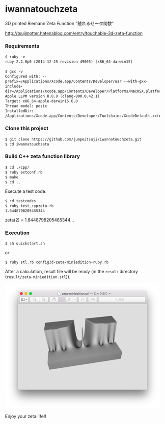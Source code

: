 # iwannatouchzeta
3D printed Riemann Zeta Function "触れるゼータ関数" 

http://tsujimotter.hatenablog.com/entry/touchable-3d-zeta-function


### Requirements

```
$ ruby -v 
ruby 2.2.0p0 (2014-12-25 revision 49005) [x86_64-darwin15]

$ gcc -v
Configured with: --prefix=/Applications/Xcode.app/Contents/Developer/usr --with-gxx-include-dir=/Applications/Xcode.app/Contents/Developer/Platforms/MacOSX.platform/Developer/SDKs/MacOSX10.12.sdk/usr/include/c++/4.2.1
Apple LLVM version 8.0.0 (clang-800.0.42.1)
Target: x86_64-apple-darwin15.6.0
Thread model: posix
InstalledDir: /Applications/Xcode.app/Contents/Developer/Toolchains/XcodeDefault.xctoolchain/usr/bin
```

### Clone this project
```
$ git clone https://github.com/junpeitsuji/iwannatouchzeta.git
$ cd iwannatouchzeta
```

### Build C++ zeta function library

```
$ cd ./cpp/
$ ruby extconf.rb
$ make
$ cd ..
```

Execute a test code.

```
$ cd testcodes
$ ruby test_cppzeta.rb
1.6448798205485344
```

zeta(2) = 1.6448798205485344...


### Execution

```
$ sh quickstart.sh
```

   or

```
$ ruby stl.rb config3d-zeta-miniedition-ruby.rb
```


After a calculation, result file will be ready (in the `result` directory (`result/zeta-miniedition.stl`)).


![Screenshot of zeta-miniedition.stl](https://raw.githubusercontent.com/junpeitsuji/iwannatouchzeta/master/screenshots/zeta-miniedition-stl.png)


Enjoy your zeta life!!
